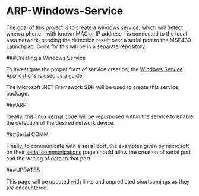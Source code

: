 ARP-Windows-Service
===================

The goal of this project is to create a windows service, which will detect when a phone - with known MAC or IP address - is connected to the local area network, sending the detection result over a serial port to the MSP430 Launchpad. Code for this will be in a separate repository.

###Creating a Windows Service

To investigate the proper form of service creation, the [Windows Service Applications](http://msdn.microsoft.com/en-us/library/y817hyb6(v=vs.110).aspx) is used as a guide.

The Microsoft .NET Framework SDK will be used to create this service package.

###ARP

Ideally, this [linux kernal code](https://www.kernel.org/pub/linux/kernel/people/marcelo/linux-2.4/net/ipv4/arp.c) will be repurposed within the service to enable the detection of the desired network device. 

###Serial COMM

Finally, to communicate with a serial port, the examples given by microsoft on their [serial communications](http://msdn.microsoft.com/en-us/library/ff802693.aspx) page should allow the creation of serial port and the writing of data to that port.

###UPDATES

This page will be updated with links and unpredicted shortcomings as they are encountered.
